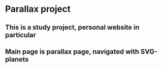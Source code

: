 Parallax project
================
This is a study project, personal website in particular
---
Main page is parallax page, navigated with SVG-planets
---
